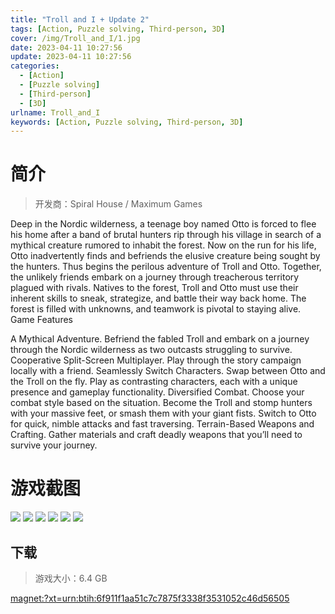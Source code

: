 ```yaml
---
title: "Troll and I + Update 2"
tags: [Action, Puzzle solving, Third-person, 3D]
cover: /img/Troll_and_I/1.jpg
date: 2023-04-11 10:27:56
update: 2023-04-11 10:27:56
categories: 
  - [Action]
  - [Puzzle solving]
  - [Third-person]
  - [3D]
urlname: Troll_and_I
keywords: [Action, Puzzle solving, Third-person, 3D]
---
```

# 简介

> 开发商：Spiral House / Maximum Games

Deep in the Nordic wilderness, a teenage boy named Otto is forced to flee his home after a band of brutal hunters rip through his village in search of a mythical creature rumored to inhabit the forest. Now on the run for his life, Otto inadvertently finds and befriends the elusive creature being sought by the hunters. Thus begins the perilous adventure of Troll and Otto.
Together, the unlikely friends embark on a journey through treacherous territory plagued with rivals. Natives to the forest, Troll and Otto must use their inherent skills to sneak, strategize, and battle their way back home. The forest is filled with unknowns, and teamwork is pivotal to staying alive.
Game Features

A Mythical Adventure. Befriend the fabled Troll and embark on a journey through the Nordic wilderness as two outcasts struggling to survive.
Cooperative Split-Screen Multiplayer. Play through the story campaign locally with a friend.
Seamlessly Switch Characters. Swap between Otto and the Troll on the fly. Play as contrasting characters, each with a unique presence and gameplay functionality.
Diversified Combat. Choose your combat style based on the situation. Become the Troll and stomp hunters with your massive feet, or smash them with your giant fists. Switch to Otto for quick, nimble attacks and fast traversing.
Terrain-Based Weapons and Crafting. Gather materials and craft deadly weapons that you’ll need to survive your journey.

# 游戏截图

![](/img/Troll_and_I/2.jpg)
![](/img/Troll_and_I/3.jpg)
![](/img/Troll_and_I/4.jpg)
![](/img/Troll_and_I/5.jpg)
![](/img/Troll_and_I/6.jpg)
![](/img/Troll_and_I/7.jpg)


## 下载

> 游戏大小：6.4 GB

[magnet:?xt=urn:btih:6f911f1aa51c7c7875f3338f3531052c46d56505](magnet:?xt=urn:btih:6f911f1aa51c7c7875f3338f3531052c46d56505)